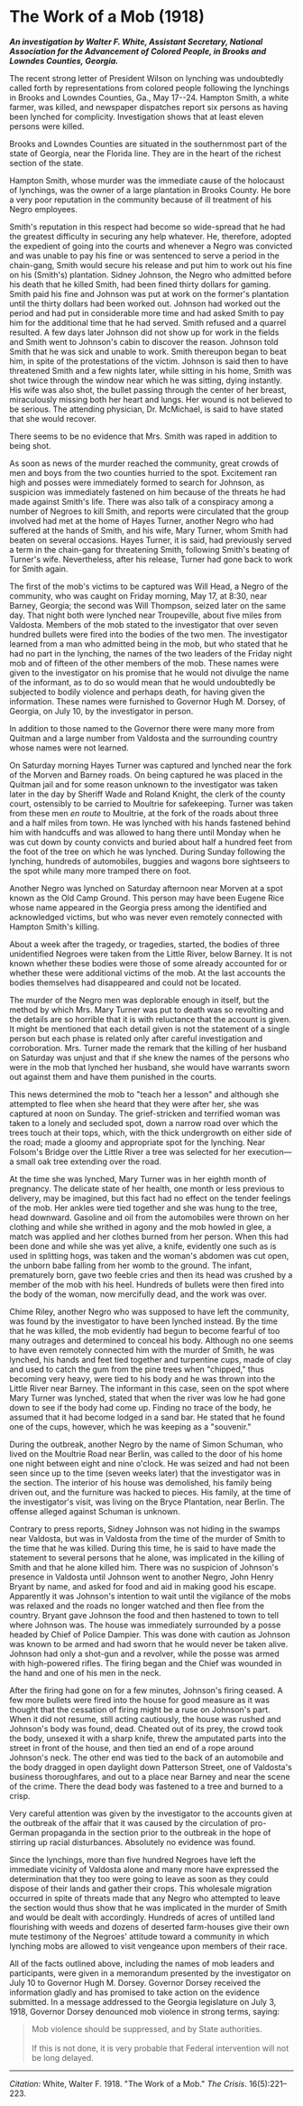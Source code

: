 <!--
title:   The Work of a Mob
author:  White, Walter F.
journal: The Crisis
year:    1918
volume:  16
issue:   5
pages:   221-223
-->
# The Work of a Mob (1918)

***An investigation by Walter F. White, Assistant Secretary, National Association for the Advancement of Colored People, in Brooks and Lowndes Counties, Georgia.***

The recent strong letter of President Wilson on lynching was undoubtedly called forth by representations from colored people following the lynchings in Brooks and Lowndes Counties, Ga., May 17--24. Hampton Smith, a white farmer, was killed, and newspaper dispatches report six persons as having been lynched for complicity. Investigation shows that at least eleven persons were killed.

Brooks and Lowndes Counties are situated in the southernmost part of the state of Georgia, near the Florida line. They are in the heart of the richest section of the state.

Hampton Smith, whose murder was the immediate cause of the holocaust of lynchings, was the owner of a large plantation in Brooks County. He bore a very poor reputation in the community because of ill treatment of his Negro employees.

Smith's reputation in this respect had become so wide-spread that he had the greatest difficulty in securing any help whatever. He, therefore, adopted the expedient of going into the courts and whenever a Negro was convicted and was unable to pay his fine or was sentenced to serve a period in the chain-gang, Smith would secure his release and put him to work out his fine on his (Smith's) plantation. Sidney Johnson, the Negro who admitted before his death that he killed Smith, had been fined thirty dollars for gaming. Smith paid his fine and Johnson was put at work on the former's plantation until the thirty dollars had been worked out. Johnson had worked out the period and had put in considerable more time and had asked Smith to pay him for the additional time that he had served. Smith refused and a quarrel resulted. A few days later Johnson did not show up for work in the fields and Smith went to Johnson's cabin to discover the reason. Johnson told Smith that he was sick and unable to work. Smith thereupon began to beat him, in spite of the protestations of the victim. Johnson is said then to have threatened Smith and a few nights later, while sitting in his home, Smith was shot twice through the window near which he was sitting, dying instantly. His wife was also shot, the bullet passing through the center of her breast, miraculously missing both her heart and lungs. Her wound is not believed to be serious. The attending physician, Dr. McMichael, is said to have stated that she would recover.

There seems to be no evidence that Mrs. Smith was raped in addition to being shot.

As soon as news of the murder reached the community, great crowds of men and boys from the two counties hurried to the spot. Excitement ran high and posses were immediately formed to search for Johnson, as suspicion was immediately fastened on him because of the threats he had made against Smith's life. There was also talk of a conspiracy among a number of Negroes to kill Smith, and reports were circulated that the group involved had met at the home of Hayes Turner, another Negro who had suffered at the hands of Smith, and his wife, Mary Turner, whom Smith had beaten on several occasions. Hayes Turner, it is said, had previously served a term in the chain-gang for threatening Smith, following Smith's beating of Turner's wife. Nevertheless, after his release, Turner had gone back to work for Smith again.

The first of the mob's victims to be captured was Will Head, a Negro of the community, who was caught on Friday morning, May 17, at 8:30, near Barney, Georgia; the second was Will Thompson, seized later on the same day. That night both were lynched near Troupeville, about five miles from Valdosta. Members of the mob stated to the investigator that over seven hundred bullets were fired into the bodies of the two men. The investigator learned from a man who admitted being in the mob, but who stated that he had no part in the lynching, the names of the two leaders of the Friday night mob and of fifteen of the other members of the mob. These names were given to the investigator on his promise that he would not divulge the name of the informant, as to do so would mean that he would undoubtedly be subjected to bodily violence and perhaps death, for having given the information. These names were furnished to Governor Hugh M. Dorsey, of Georgia, on July 10, by the investigator in person.

In addition to those named to the Governor there were many more from Quitman and a large number from Valdosta and the surrounding country whose names were not learned.

On Saturday morning Hayes Turner was captured and lynched near the fork of the Morven and Barney roads. On being captured he was placed in the Quitman jail and for some reason unknown to the investigator was taken later in the day by Sheriff Wade and Roland Knight, the clerk of the county court, ostensibly to be carried to Moultrie for safekeeping. Turner was taken from these men *en route* to Moultrie, at the fork of the roads about three and a half miles from town. He was lynched with his hands fastened behind him with handcuffs and was allowed to hang there until Monday when he was cut down by county convicts and buried about half a hundred feet from the foot of the tree on which he was lynched. During Sunday following the lynching, hundreds of automobiles, buggies and wagons bore sightseers to the spot while many more tramped there on foot.

Another Negro was lynched on Saturday afternoon near Morven at a spot known as the Old Camp Ground. This person may have been Eugene Rice whose name appeared in the Georgia press among the identified and acknowledged victims, but who was never even remotely connected with Hampton Smith's killing.

About a week after the tragedy, or tragedies, started, the bodies of three unidentified Negroes were taken from the Little River, below Barney. It is not known whether these bodies were those of some already accounted for or whether these were additional victims of the mob. At the last accounts the bodies themselves had disappeared and could not be located.

The murder of the Negro men was deplorable enough in itself, but the method by which Mrs. Mary Turner was put to death was so revolting and the details are so horrible that it is with reluctance that the account is given. It might be mentioned that each detail given is not the statement of a single person but each phase is related only after careful investigation and corroboration. Mrs. Turner made the remark that the killing of her husband on Saturday was unjust and that if she knew the names of the persons who were in the mob that lynched her husband, she would have warrants sworn out against them and have them punished in the courts.

This news determined the mob to "teach her a lesson" and although she attempted to flee when she heard that they were after her, she was captured at noon on Sunday. The grief-stricken and terrified woman was taken to a lonely and secluded spot, down a narrow road over which the trees touch at their tops, which, with the thick undergrowth on either side of the road; made a gloomy and appropriate spot for the lynching. Near Folsom's Bridge over the Little River a tree was selected for her execution—a small oak tree extending over the road.

At the time she was lynched, Mary Turner was in her eighth month of pregnancy. The delicate state of her health, one month or less previous to delivery, may be imagined, but this fact had no effect on the tender feelings of the mob. Her ankles were tied together and she was hung to the tree, head downward. Gasoline and oil from the automobiles were thrown on her clothing and while she writhed in agony and the mob howled in glee, a match was applied and her clothes burned from her person. When this had been done and while she was yet alive, a knife, evidently one such as is used in splitting hogs, was taken and the woman's abdomen was cut open, the unborn babe falling from her womb to the ground. The infant, prematurely born, gave two feeble cries and then its head was crushed by a member of the mob with his heel. Hundreds of bullets were then fired into the body of the woman, now mercifully dead, and the work was over.

Chime Riley, another Negro who was supposed to have left the community, was found by the investigator to have been lynched instead. By the time that he was killed, the mob evidently had begun to become fearful of too many outrages and determined to conceal his body. Although no one seems to have even remotely connected him with the murder of Smith, he was lynched, his hands and feet tied together and turpentine cups, made of clay and used to catch the gum from the pine trees when "chipped," thus becoming very heavy, were tied to his body and he was thrown into the Little River near Barney. The informant in this case, seen on the spot where Mary Turner was lynched, stated that when the river was low he had gone down to see if the body had come up. Finding no trace of the body, he assumed that it had become lodged in a sand bar. He stated that he found one of the cups, however, which he was keeping as a "souvenir."

During the outbreak, another Negro by the name of Simon Schuman, who lived on the Moultrie Road near Berlin, was called to the door of his home one night between eight and nine o'clock. He was seized and had not been seen since up to the time (seven weeks later) that the investigator was in the section. The interior of his house was demolished, his family being driven out, and the furniture was hacked to pieces. His family, at the time of the investigator's visit, was living on the Bryce Plantation, near Berlin. The offense alleged against Schuman is unknown.

Contrary to press reports, Sidney Johnson was not hiding in the swamps near Valdosta, but was in Valdosta from the time of the murder of Smith to the time that he was killed. During this time, he is said to have made the statement to several persons that he alone, was implicated in the killing of Smith and that he alone killed him. There was no suspicion of Johnson's presence in Valdosta until Johnson went to another Negro, John Henry Bryant by name, and asked for food and aid in making good his escape. Apparently it was Johnson's intention to wait until the vigilance of the mobs was relaxed and the roads no longer watched and then flee from the country. Bryant gave Johnson the food and then hastened to town to tell where Johnson was. The house was immediately surrounded by a posse headed by Chief of Police Dampier. This was done with caution as Johnson was known to be armed and had sworn that he would never be taken alive. Johnson had only a shot-gun and a revolver, while the posse was armed with high-powered rifles. The firing began and the Chief was wounded in the hand and one of his men in the neck.

After the firing had gone on for a few minutes, Johnson's firing ceased. A few more bullets were fired into the house for good measure as it was thought that the cessation of firing might be a ruse on Johnson's part. When it did not resume, still acting cautiously, the house was rushed and Johnson's body was found, dead. Cheated out of its prey, the crowd took the body, unsexed it with a sharp knife, threw the amputated parts into the street in front of the house, and then tied an end of a rope around Johnson's neck. The other end was tied to the back of an automobile and the body dragged in open daylight down Patterson Street, one of Valdosta's business thoroughfares, and out to a place near Barney and near the scene of the crime. There the dead body was fastened to a tree and burned to a crisp.

Very careful attention was given by the investigator to the accounts given at the outbreak of the affair that it was caused by the circulation of pro-German propaganda in the section prior to the outbreak in the hope of stirring up racial disturbances. Absolutely no evidence was found.

Since the lynchings, more than five hundred Negroes have left the immediate vicinity of Valdosta alone and many more have expressed the determination that they too were going to leave as soon as they could dispose of their lands and gather their crops. This wholesale migration occurred in spite of threats made that any Negro who attempted to leave the section would thus show that he was implicated in the murder of Smith and would be dealt with accordingly. Hundreds of acres of untilled land flourishing with weeds and dozens of deserted farm-houses give their own mute testimony of the Negroes' attitude toward a community in which lynching mobs are allowed to visit vengeance upon members of their race.

All of the facts outlined above, including the names of mob leaders and participants, were given in a memorandum presented by the investigator on July 10 to Governor Hugh M. Dorsey. Governor Dorsey received the information gladly and has promised to take action on the evidence submitted. In a message addressed to the Georgia legislature on July 3, 1918, Governor Dorsey denounced mob violence in strong terms, saying:

> Mob violence should be suppressed, and by State authorities.     
> &nbsp;    
> If this is not done, it is very probable that Federal intervention will not be long delayed.

______________
*Citation:* White, Walter F. 1918. "The Work of a Mob." *The Crisis*. 16(5):221&ndash;223.